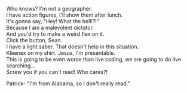Who knows? I'm not a geographer.  
I have action figures, I'll show them after lunch.  
It's gonna say, "Hey! What the hell!?!"  
Because I am a malevolent dictator.  
And you'd try to make a weird flex on it.  
Click the button, Sean.  
I have a light saber. That doesn't help in this situation.  
Kleenex on my shirt. Jesus, I'm presentable.  
This is going to be even worse than live coding, we are going to do live searching...  
Screw you if you can't read! Who cares?!

Patrick- "I'm from Alabama, so I don't really read."
